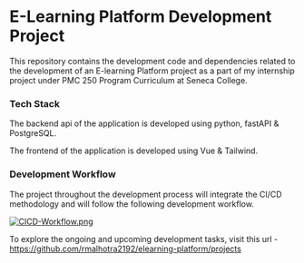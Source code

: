 # E-Learning Platform Development Project

This repository contains the development code and dependencies related to the development of an E-learning Platform project as a part of my internship project under PMC 250 Program Curriculum at Seneca College.

### Tech Stack

The backend api of the application is developed using python, fastAPI & PostgreSQL.

The frontend of the application is developed using Vue & Tailwind.

### Development Workflow

The project throughout the development process will integrate the CI/CD methodology and will follow the following development workflow.

[![CICD-Workflow.png](https://i.postimg.cc/x8Nkk0zY/CICD-Workflow.png)](https://postimg.cc/LgR4wFD0)

To explore the ongoing and upcoming development tasks, visit this url - https://github.com/rmalhotra2192/elearning-platform/projects

